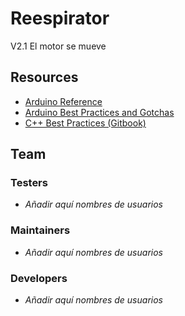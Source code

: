# Reespirator

V2.1 El motor se mueve

## Resources

* [Arduino Reference](https://www.arduino.cc/reference/en/)
* [Arduino Best Practices and Gotchas](https://www.theatreofnoise.com/2017/05/arduino-ide-best-practices-and-gotchas.html)
* [C++ Best Practices (Gitbook)](https://lefticus.gitbooks.io/cpp-best-practices/content/)

## Team

### Testers

* *Añadir aquí nombres de usuarios*

### Maintainers

* *Añadir aquí nombres de usuarios*

### Developers

* *Añadir aquí nombres de usuarios*
